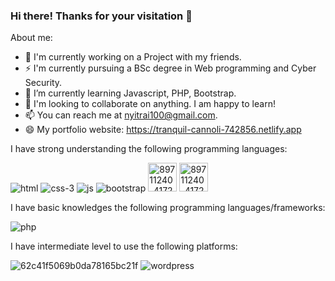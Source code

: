 ### Hi there! Thanks for your visitation  👋
 
About me:
- 🔭 I'm currently working on a Project with my friends.
- ⚡  I'm currently pursuing a BSc degree in Web programming and Cyber Security.
- 🌱 I’m currently learning Javascript, PHP, Bootstrap.
- 👯 I'm looking to collaborate on anything. I am happy to learn!
- 📫 You can reach me at nyitrai100@gmail.com.
- 😄  My portfolio website: [https://tranquil-cannoli-742856.netlify.app ](https://lively-maamoul-d85ea1.netlify.app)


I have strong understanding the following programming languages:

 ![html](https://user-images.githubusercontent.com/114404371/236672584-a20b6917-1f5c-471f-84b5-2ec7bdffe79a.png)
![css-3](https://user-images.githubusercontent.com/114404371/236672528-45eae7c3-12e3-4974-b157-921bba946689.png)
![js](https://user-images.githubusercontent.com/114404371/236672555-03915499-87ca-49d5-9d2a-dcd2c5d327df.png)
![bootstrap](https://user-images.githubusercontent.com/114404371/236672641-bb9bd530-f95d-460b-836d-e0b58e2b188d.png)
<img width="46" alt="89711240-4172a200-d989-11ea-8d51-4aaf922fa407" src="https://github.com/nyitrai100/nyitrai100/assets/114404371/d4bc67a0-0464-4683-85fb-735e5e85fa90">
<img width="46" alt="89711240-4172a200-d989-11ea-8d51-4aaf922fa407" src="https://github.com/nyitrai100/nyitrai100/assets/114404371/3ef2e272-3383-442b-8c9b-8714eb149586">



I have basic knowledges the following programming languages/frameworks:

![php](https://user-images.githubusercontent.com/114404371/236672695-2ee5f249-6194-44f2-83e7-5738d514c63f.png)

I have intermediate level to use the following platforms:

![62c41f5069b0da78165bc21f](https://user-images.githubusercontent.com/114404371/236673561-9f1a60dd-7e65-4139-8b65-70ea21b7842a.png)
![wordpress](https://user-images.githubusercontent.com/114404371/236673427-cdf230c4-6c04-4ef4-8878-c3ab9f55b0d1.png)







